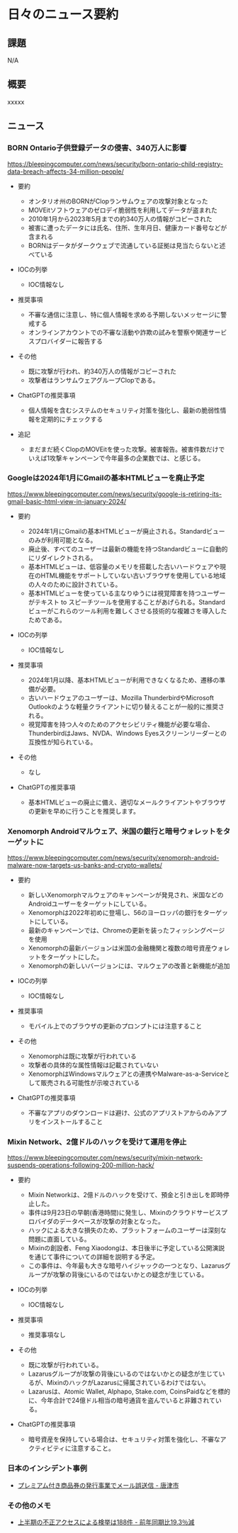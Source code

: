 # 日々のニュース要約

## 課題

N/A

## 概要

xxxxx

## ニュース

### BORN Ontario子供登録データの侵害、340万人に影響
https://bleepingcomputer.com/news/security/born-ontario-child-registry-data-breach-affects-34-million-people/

- 要約
    - オンタリオ州のBORNがClopランサムウェアの攻撃対象となった
    - MOVEitソフトウェアのゼロデイ脆弱性を利用してデータが盗まれた
    - 2010年1月から2023年5月までの約340万人の情報がコピーされた
    - 被害に遭ったデータには氏名、住所、生年月日、健康カード番号などが含まれる
    - BORNはデータがダークウェブで流通している証拠は見当たらないと述べている

- IOCの列挙
    - IOC情報なし

- 推奨事項
    - 不審な通信に注意し、特に個人情報を求める予期しないメッセージに警戒する
    - オンラインアカウントでの不審な活動や詐欺の試みを警察や関連サービスプロバイダーに報告する

- その他
    - 既に攻撃が行われ、約340万人の情報がコピーされた
    - 攻撃者はランサムウェアグループClopである。

- ChatGPTの推奨事項
    - 個人情報を含むシステムのセキュリティ対策を強化し、最新の脆弱性情報を定期的にチェックする

- 追記
    - まだまだ続くClopのMOVEitを使った攻撃。被害報告。被害件数だけでいえば1攻撃キャンペーンで今年最多の企業数では、と感じる。

### Googleは2024年1月にGmailの基本HTMLビューを廃止予定
https://www.bleepingcomputer.com/news/security/google-is-retiring-its-gmail-basic-html-view-in-january-2024/

- 要約
    - 2024年1月にGmailの基本HTMLビューが廃止される。Standardビューのみが利用可能となる。
    - 廃止後、すべてのユーザーは最新の機能を持つStandardビューに自動的にリダイレクトされる。
    - 基本HTMLビューは、低容量のメモリを搭載した古いハードウェアや現在のHTML機能をサポートしていない古いブラウザを使用している地域の人々のために設計されている。
    - 基本HTMLビューを使っている主なりゆうには視覚障害を持つユーザーがテキスト to スピーチツールを使用することがあげられる。Standardビューがこれらのツール利用を難しくさせる技術的な複雑さを導入したためである。

- IOCの列挙
    - IOC情報なし

- 推奨事項
    - 2024年1月以降、基本HTMLビューが利用できなくなるため、遷移の準備が必要。
    - 古いハードウェアのユーザーは、Mozilla ThunderbirdやMicrosoft Outlookのような軽量クライアントに切り替えることが一般的に推奨される。
    - 視覚障害を持つ人々のためのアクセシビリティ機能が必要な場合、ThunderbirdはJaws、NVDA、Windows Eyesスクリーンリーダーとの互換性が知られている。

- その他
    - なし

- ChatGPTの推奨事項
    - 基本HTMLビューの廃止に備え、適切なメールクライアントやブラウザの更新を早めに行うことを推奨します。

### Xenomorph Androidマルウェア、米国の銀行と暗号ウォレットをターゲットに
https://www.bleepingcomputer.com/news/security/xenomorph-android-malware-now-targets-us-banks-and-crypto-wallets/

- 要約
    - 新しいXenomorphマルウェアのキャンペーンが発見され、米国などのAndroidユーザーをターゲットにしている。
    - Xenomorphは2022年初めに登場し、56のヨーロッパの銀行をターゲットにしている。
    - 最新のキャンペーンでは、Chromeの更新を装ったフィッシングページを使用
    - Xenomorphの最新バージョンは米国の金融機関と複数の暗号資産ウォレットをターゲットにした。
    - Xenomorphの新しいバージョンには、マルウェアの改善と新機能が追加

- IOCの列挙
    - IOC情報なし

- 推奨事項
    - モバイル上でのブラウザの更新のプロンプトには注意すること

- その他
    - Xenomorphは既に攻撃が行われている
    - 攻撃者の具体的な属性情報は記載されていない
    - XenomorphはWindowsマルウェアとの連携やMalware-as-a-Serviceとして販売される可能性が示唆されている

- ChatGPTの推奨事項
    - 不審なアプリのダウンロードは避け、公式のアプリストアからのみアプリをインストールすること

### Mixin Network、2億ドルのハックを受けて運用を停止
https://www.bleepingcomputer.com/news/security/mixin-network-suspends-operations-following-200-million-hack/

- 要約
    - Mixin Networkは、2億ドルのハックを受けて、預金と引き出しを即時停止した。
    - 事件は9月23日の早朝(香港時間)に発生し、Mixinのクラウドサービスプロバイダのデータベースが攻撃の対象となった。
    - ハックによる大きな損失のため、プラットフォームのユーザーは深刻な問題に直面している。
    - Mixinの創設者、Feng Xiaodongは、本日後半に予定している公開演説を通じて事件についての詳細を説明する予定。
    - この事件は、今年最も大きな暗号ハイジャックの一つとなり、Lazarusグループが攻撃の背後にいるのではないかとの疑念が生じている。

- IOCの列挙
    - IOC情報なし

- 推奨事項
    - 推奨事項なし

- その他
    - 既に攻撃が行われている。
    - Lazarusグループが攻撃の背後にいるのではないかとの疑念が生じているが、MixinのハックがLazarusに帰属されているわけではない。
    - Lazarusは、Atomic Wallet, Alphapo, Stake.com, CoinsPaidなどを標的に、今年合計で24億ドル相当の暗号通貨を盗んでいると非難されている。

- ChatGPTの推奨事項
    - 暗号資産を保持している場合は、セキュリティ対策を強化し、不審なアクティビティに注意すること。

### 日本のインシデント事例
- [プレミアム付き商品券の発行事業でメール誤送信 - 唐津市](https://www.security-next.com/149693)

### その他のメモ
- [上半期の不正アクセスによる検挙は188件 - 前年同期比19.3％減](https://www.security-next.com/149666)